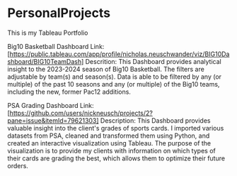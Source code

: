 # PersonalProjects
This is my Tableau Portfolio


Big10 Basketball Dashboard
Link: [https://public.tableau.com/app/profile/nicholas.neuschwander/viz/BIG10Dashboard/BIG10TeamDash]
Descrition: This Dashboard provides analytical insight to the 2023-2024 season of Big10 Basketball. The filters are adjustable by team(s) and season(s). Data is able to be filtered by any (or multiple) of the past 10 seasons and any (or multiple) of the Big10 teams, including the new, former Pac12 additions.

PSA Grading Dashboard
Link: [https://github.com/users/nickneusch/projects/2?pane=issue&itemId=79621303]
Description: This Dashboard provides valuable insight into the client's grades of sports cards. I imported various datasets from PSA, cleaned and transformed them using Python, and created an interactive visualization using Tableau. The purpose of the visualization is to provide my clients with information on which types of their cards are grading the best, which allows them to optimize their future orders.
